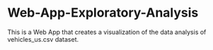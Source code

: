 # Web-App-Exploratory-Analysis
This is a Web App that creates a visualization of the data analysis of vehicles_us.csv dataset.
